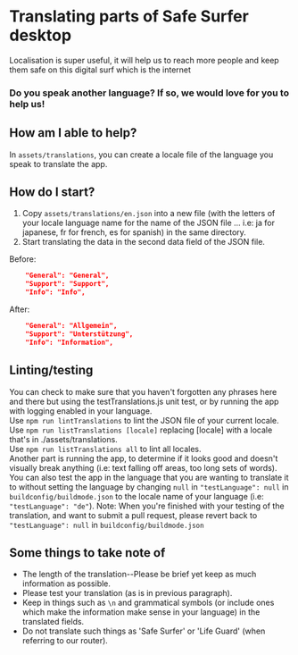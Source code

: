 # Translating parts of Safe Surfer desktop
Localisation is super useful, it will help us to reach more people and keep them safe on this digital surf which is the internet  

### Do you speak another language? If so, we would love for you to help us!
## How am I able to help?
In `assets/translations`, you can create a locale file of the language you speak to translate the app.  

## How do I start?
1. Copy `assets/translations/en.json` into a new file (with the letters of your locale language name for the name of the JSON file ... i.e: ja for japanese, fr for french, es for spanish) in the same directory.  
2. Start translating the data in the second data field of the JSON file.  

Before:  
```JSON
	"General": "General",
	"Support": "Support",
	"Info": "Info",
```

After:  
```JSON
	"General": "Allgemein",
	"Support": "Unterstützung",
	"Info": "Information",
```

## Linting/testing
You can check to make sure that you haven't forgotten any phrases here and there but using the testTranslations.js unit test, or by running the app with logging enabled in your language.  
Use `npm run lintTranslations` to lint the JSON file of your current locale.  
Use `npm run listTranslations [locale]` replacing [locale] with a locale that's in ./assets/translations.  
Use `npm run listTranslations all` to lint all locales.  
Another part is running the app, to determine if it looks good and doesn't visually break anything (i.e: text falling off areas, too long sets of words).  
You can also test the app in the language that you are wanting to translate it to without setting the language by changing `null` in `"testLanguage": null` in `buildconfig/buildmode.json` to the locale name of your language (i.e: `"testLanguage": "de"`). Note: When you're finished with your testing of the translation, and want to submit a pull request, please revert back to `"testLanguage": null` in `buildconfig/buildmode.json`  

## Some things to take note of
- The length of the translation--Please be brief yet keep as much information as possible.  
- Please test your translation (as is in previous paragraph).  
- Keep in things such as `\n` and grammatical symbols (or include ones which make the information make sense in your language) in the translated fields.  
- Do not translate such things as 'Safe Surfer' or 'Life Guard' (when referring to our router).
